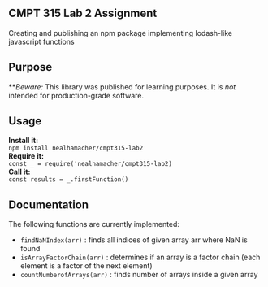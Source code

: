## CMPT 315 Lab 2 Assignment
Creating and publishing an npm package implementing lodash-like javascript functions

## Purpose  
**_Beware:_ This library was published for learning purposes. It is _not_ intended for production-grade software.

## Usage  
**Install it:**  
`npm install nealhamacher/cmpt315-lab2`  
**Require it:**  
`const _ = require('nealhamacher/cmpt315-lab2)`  
**Call it:**  
`const results = _.firstFunction()`

## Documentation  
The following functions are currently implemented:  

* `findNaNIndex(arr)` : finds all indices of given array arr where NaN is found  
* `isArrayFactorChain(arr)` : determines if an array is a factor chain (each element is a factor of the next element)  
* `countNumberofArrays(arr)` : finds number of arrays inside a given array  
